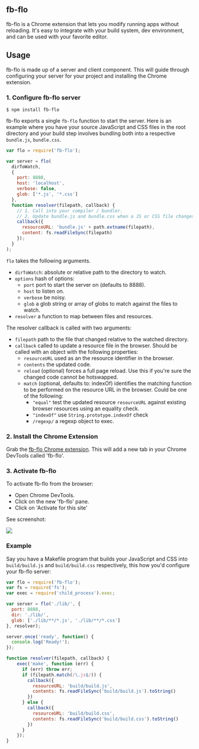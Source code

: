 fb-flo
---

fb-flo is a Chrome extension that lets you modify running apps without reloading. It's easy to integrate with your build system, dev environment, and can be used with your favorite editor.

## Usage

fb-flo is made up of a server and client component. This will guide through configuring your server for your project and installing the Chrome extension.

### 1. Configure fb-flo server

```
$ npm install fb-flo
```

fb-flo exports a single `fb-flo` function to start the server. Here is an example where you have your source JavaScript and CSS files in the root directory and your build step involves bundling both into a respective `bundle.js`, `bundle.css`.

```js
var flo = require('fb-flo');

var server = flo(
  dirToWatch,
  {
    port: 8888,
    host: 'localhost',
    verbose: false,
    glob: ['*.js', '*.css']
  },
  function resolver(filepath, callback) {
    // 1. Call into your compiler / bundler.
    // 2. Update bundle.js and bundle.css when a JS or CSS file changes.
    callback({
      resourceURL: 'bundle.js' + path.extname(filepath),
      content: fs.readFileSync(filepath)
    });
  }
);
```

`flo` takes the following arguments.

* `dirToWatch`: absolute or relative path to the directory to watch.
* `options` hash of options:
    * `port` port to start the server on (defaults to 8888).
    * `host` to listen on.
    * `verbose` be noisy.
    * `glob` a glob string or array of globs to match against the files to watch.
* `resolver` a function to map between files and resources.

The resolver callback is called with two arguments:

* `filepath` path to the file that changed relative to the watched directory.
* `callback` called to update a resource file in the browser. Should be called with an object with the following properties:
  * `resourceURL` used as an the resource identifier in the browser.
  * `contents` the updated code.
  * `reload` (optional) forces a full page reload. Use this if you're sure the changed code cannot be hotswapped.
  * `match` (optional, defaults to: indexOf) identifies the matching function to be performed on the resource URL in the browser. Could be one of the following:
    * `"equal"` test the updated resource `resourceURL` against existing browser resources using an equality check.
    * `"indexOf"` use `String.prototype.indexOf` check
    * `/regexp/` a regexp object to exec.

### 2. Install the Chrome Extension

Grab the [fb-flo Chrome extension](https://chrome.google.com/webstore/detail/ahkfhobdidabddlalamkkiafpipdfchp). This will add a new tab in your Chrome DevTools called 'fb-flo'.

### 3. Activate fb-flo

To activate fb-flo from the browser:

* Open Chrome DevTools.
* Click on the new 'fb-flo' pane.
* Click on 'Activate for this site'

See screenshot:

![](http://i.imgur.com/SamY32i.png)

### Example

Say you have a Makefile program that builds your JavaScript and CSS into `build/build.js` and `build/build.css` respectively, this how you'd configure your fb-flo server:

```js
var flo = require('fb-flo');
var fs = require('fs');
var exec = require('child_process').exec;

var server = flo('./lib/', {
  port: 8888,
  dir: './lib/',
  glob: ['./lib/**/*.js', './lib/**/*.css']
}, resolver);

server.once('ready', function() {
  console.log('Ready!');
});

function resolver(filepath, callback) {
    exec('make', function (err) {
      if (err) throw err;
      if (filepath.match(/\.js$/)) {
        callback({
          resourceURL: 'build/build.js',
          contents: fs.readFileSync('build/build.js').toString()
        })
      } else {
        callback({
          resourceURL: 'build/build.css',
          contents: fs.readFileSync('build/build.css').toString()
        })
      }
    });
}
```
